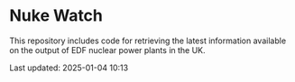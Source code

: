 # Nuke Watch

This repository includes code for retrieving the latest information available on the output of EDF nuclear power plants in the UK.

Last updated: 2025-01-04 10:13